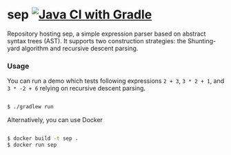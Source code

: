 # sep [![Java CI with Gradle](https://github.com/mbe24/sep/actions/workflows/gradle.yml/badge.svg)](https://github.com/mbe24/sep/actions/workflows/gradle.yml)
Repository hosting sep, a simple expression parser based on abstract syntax trees (AST). It supports two construction strategies: the Shunting-yard algorithm and recursive descent parsing.

### Usage ###

You can run a demo which tests following expressions `2 + 3`, `3 * 2 + 1`, and `3 * -2 + 6` relying on recursive descent parsing.

```bash

$ ./gradlew run

```
Alternatively, you can use Docker

```bash

$ docker build -t sep .
$ docker run sep

```
